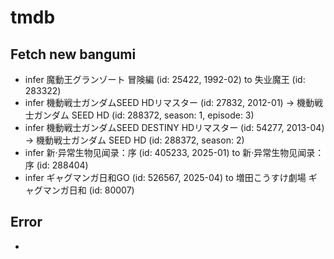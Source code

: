 # tmdb
## Fetch new bangumi
- infer 魔動王グランゾート 冒険編 (id: 25422, 1992-02) to 失业魔王 (id: 283322)
- infer 機動戦士ガンダムSEED HDリマスター (id: 27832, 2012-01) -> 機動戦士ガンダム SEED HD (id: 288372, season: 1, episode: 3)
- infer 機動戦士ガンダムSEED DESTINY HDリマスター (id: 54277, 2013-04) -> 機動戦士ガンダム SEED HD (id: 288372, season: 2)
- infer 新·异常生物见闻录：序 (id: 405233, 2025-01) to 新·异常生物见闻录：序 (id: 288404)
- infer ギャグマンガ日和GO (id: 526567, 2025-04) to 増田こうすけ劇場 ギャグマンガ日和 (id: 80007)
## Error
- 
